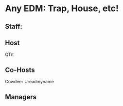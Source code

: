 Any EDM: Trap, House, etc!
===========================

Staff:
------

Host
----
QTπ

Co-Hosts
--------
Cowdeer
Ureadmyname

Managers
--------
